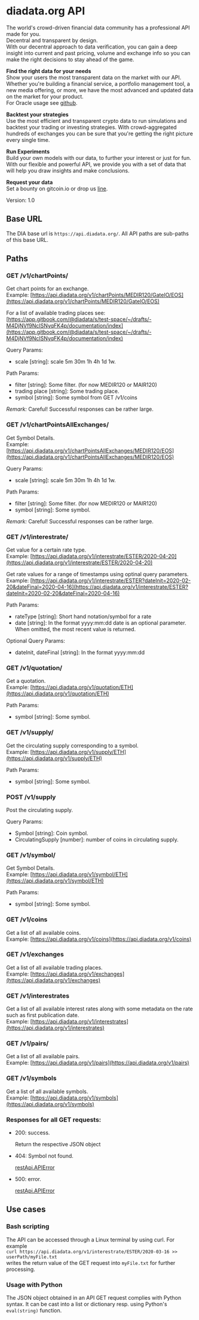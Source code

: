 # diadata.org API

The world's crowd-driven financial data community has a professional API made for you.  
Decentral and transparent by design.  
With our decentral approach to data verification, you can gain a deep insight into current and past pricing, volume and exchange info so you can make the right decisions to stay ahead of the game.

**Find the right data for your needs**  
Show your users the most transparent data on the market with our API. Whether you're building a financial service, a portfolio management tool, a new media offering, or more, we have the most advanced and updated data on the market for your product.  
For Oracle usage see [github](https://github.com/diadata-org/diadata/tree/master/documentation/methodology/oracles.md).

**Backtest your strategies**  
Use the most efficient and transparent crypto data to run simulations and backtest your trading or investing strategies. With crowd-aggregated hundreds of exchanges you can be sure that you're getting the right picture every single time.

**Run Experiments**  
Build your own models with our data, to further your interest or just for fun. With our flexible and powerful API, we provide you with a set of data that will help you draw insights and make conclusions.

**Request your data**  
Set a bounty on gitcoin.io or drop us [line](mailto:API@diadata.org).

Version: 1.0

## Base URL

The DIA base url is `https://api.diadata.org/`. All API paths are sub-paths of this base URL.

## Paths

### GET /v1/chartPoints/

Get chart points for an exchange.  
Example: [https://api.diadata.org/v1/chartPoints/MEDIR120/GateIO/EOS](https://api.diadata.org/v1/chartPoints/MEDIR120/GateIO/EOS)

For a list of available trading places see:  
[https://app.gitbook.com/@diadata/s/test-space/~/drafts/-M4DjNVf9NcISNyqFK4p/documentation/index](https://app.gitbook.com/@diadata/s/test-space/~/drafts/-M4DjNVf9NcISNyqFK4p/documentation/index)

Query Params:

* scale \[string\]: scale 5m 30m 1h 4h 1d 1w.

Path Params:

* filter \[string\]: Some filter. \(for now MEDIR120 or MAIR120\)
* trading place \[string\]: Some trading place.
* symbol \[string\]: Some symbol from GET /v1/coins

_Remark:_ Careful! Successful responses can be rather large.

### GET /v1/chartPointsAllExchanges/

Get Symbol Details.  
Example: [https://api.diadata.org/v1/chartPointsAllExchanges/MEDIR120/EOS](https://api.diadata.org/v1/chartPointsAllExchanges/MEDIR120/EOS)  


Query Params:

* scale \[string\]: scale 5m 30m 1h 4h 1d 1w.

Path Params:

* filter \[string\]: Some filter. \(for now MEDIR120 or MAIR120\)
* symbol \[string\]: Some symbol.

_Remark:_ Careful! Successful responses can be rather large.

### GET /v1/interestrate/

Get value for a certain rate type.  
Example: [https://api.diadata.org/v1/interestrate/ESTER/2020-04-20](https://api.diadata.org/v1/interestrate/ESTER/2020-04-20)

Get rate values for a range of timestamps using optinal query parameters.  
Example: [https://api.diadata.org/v1/interestrate/ESTER?dateInit=2020-02-20&dateFinal=2020-04-16](https://api.diadata.org/v1/interestrate/ESTER?dateInit=2020-02-20&dateFinal=2020-04-16)

Path Params:

* rateType \[string\]: Short hand notation/symbol for a rate
* date \[string\]: In the format yyyy:mm:dd  date is an optional parameter. When omitted, the most recent value is returned.

Optional Query Params:

* dateInit, dateFinal \[string\]: In the format yyyy:mm:dd

### GET /v1/quotation/

Get a quotation.  
Example: [https://api.diadata.org/v1/quotation/ETH](https://api.diadata.org/v1/quotation/ETH)

Path Params:

* symbol \[string\]: Some symbol.

### GET /v1/supply/

Get the circulating supply corresponding to a symbol.  
Example: [https://api.diadata.org/v1/supply/ETH](https://api.diadata.org/v1/supply/ETH)

Path Params:

* symbol \[string\]: Some symbol.

### POST /v1/supply

Post the circulating supply.

Query Params:

* Symbol \[string\]: Coin symbol.
* CirculatingSupply \[number\]: number of coins in circulating supply.

### GET /v1/symbol/

Get Symbol Details.  
Example: [https://api.diadata.org/v1/symbol/ETH](https://api.diadata.org/v1/symbol/ETH)

Path Params:

* symbol \[string\]: Some symbol.

### GET /v1/coins

Get a list of all available coins.  
Example: [https://api.diadata.org/v1/coins](https://api.diadata.org/v1/coins)

### GET /v1/exchanges

Get a list of all available trading places.  
Example: [https://api.diadata.org/v1/exchanges](https://api.diadata.org/v1/exchanges)

### GET /v1/interestrates

Get a list of all available interest rates along with some metadata on the rate such as first publication date.  
Example: [https://api.diadata.org/v1/interestrates](https://api.diadata.org/v1/interestrates)

### GET /v1/pairs/

Get a list of all available pairs.  
Example: [https://api.diadata.org/v1/pairs](https://api.diadata.org/v1/pairs)

### GET /v1/symbols

Get a list of all available symbols.  
Example: [https://api.diadata.org/v1/symbols](https://api.diadata.org/v1/symbols)

### Responses for all GET  requests:

* 200: success.

  Return the respective JSON object

* 404: Symbol not found.

  [restApi.APIError](api.md#restapiapierror)

* 500: error.

  [restApi.APIError](api.md#restapiapierror)

## Use cases

### Bash scripting

The API can be accessed through a Linux terminal by using curl. For example  
`curl https://api.diadata.org/v1/interestrate/ESTER/2020-03-16 >> userPath/myFile.txt`  
writes the return value of the GET request into `myFile.txt` for further processing.

### Usage with Python

The JSON object obtained in an API GET request complies with Python syntax. It can be cast into a list or dictionary resp. using Python's `eval(string)` function.

